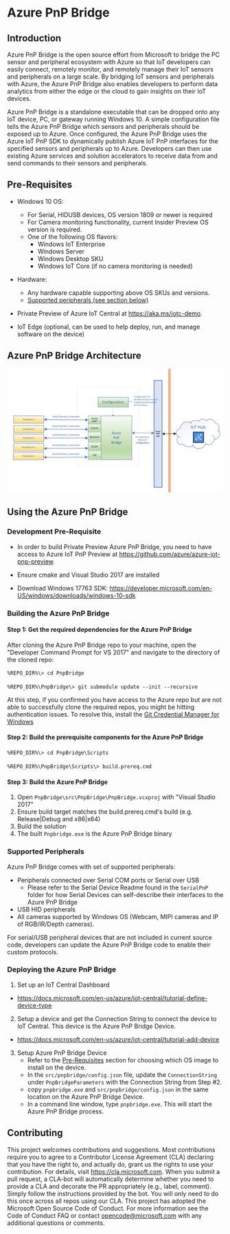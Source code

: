 
# Azure PnP Bridge

## Introduction
Azure PnP Bridge is the open source effort from Microsoft to bridge the PC sensor and peripheral ecosystem with Azure so that IoT developers can easily connect, remotely monitor, and remotely manage their IoT sensors and peripherals on a large scale. By bridging IoT sensors and peripherals with Azure, the Azure PnP Bridge also enables developers to perform data analytics from either the edge or the cloud to gain insights on their IoT devices.

Azure PnP Bridge is a standalone executable that can be dropped onto any IoT device, PC, or gateway running Windows 10. A simple configuration file tells the Azure PnP Bridge which sensors and peripherals should be exposed up to Azure. Once configured, the Azure PnP Bridge uses the Azure IoT PnP SDK to dynamically publish Azure IoT PnP interfaces for the specified sensors and peripherals up to Azure. Developers can then use existing Azure services and solution accelerators to receive data from and send commands to their sensors and peripherals. 


## <a id="pre-requisites"></a>Pre-Requisites
- Windows 10 OS:
  - For Serial, HIDUSB devices, OS version 1809 or newer is required
  - For Camera monitoring functionality, current Insider Preview OS version is required.
  - One of the following OS flavors:
    - Windows IoT Enterprise
    - Windows Server
    - Windows Desktop SKU
    - Windows IoT Core (if no camera monitoring is needed)

- Hardware:
  - Any hardware capable supporting above OS SKUs and versions.
  - [Supported peripherals (see section below)](#peripherals)

- Private Preview of Azure IoT Central at https://aka.ms/iotc-demo.

- IoT Edge (optional, can be used to help deploy, run, and manage software on the device)

## Azure PnP Bridge Architecture
![Architecture](./PnpBridge/docs/Pictures/AzurePnPBridge.png)

## Using the Azure PnP Bridge

### Development Pre-Requisite
- In order to build Private Preview Azure PnP Bridge, you need to have access to Azure IoT PnP Preview at https://github.com/azure/azure-iot-pnp-preview. 

- Ensure cmake and Visual Studio 2017 are installed

- Download Windows 17763 SDK: https://developer.microsoft.com/en-US/windows/downloads/windows-10-sdk


### Building the Azure PnP Bridge
#### Step 1: Get the required dependencies for the Azure PnP Bridge
After cloning the Azure PnP Bridge repo to your machine, open the "Developer Command Prompt for VS 2017" and navigate to the directory of the cloned repo:
```
%REPO_DIR%\> cd PnpBridge

%REPO_DIR%\PnpBridge\> git submodule update --init --recursive
```

At this step, if you confirmed you have access to the Azure repo but are not able to successfully clone the required repos, you might be hitting authentication issues. To resolve this, install the [Git Credential Manager for Windows](https://github.com/Microsoft/Git-Credential-Manager-for-Windows/releases)

#### Step 2: Build the prerequisite components for the Azure PnP Bridge
```
%REPO_DIR%\> cd PnpBridge\Scripts

%REPO_DIR%\PnpBridge\Scripts\> build.prereq.cmd
```

#### Step 3: Build the Azure PnP Bridge

1. Open `PnpBridge\src\PnpBridge\PnpBridge.vcxproj` with "Visual Studio 2017"
2. Ensure build target matches the build.prereq.cmd's build (e.g. Release|Debug and x86|x64)
3. Build the solution
4. The built `Pnpbridge.exe` is the Azure PnP Bridge binary

### <a id="peripherals"></a>Supported Peripherals 

Azure PnP Bridge comes with set of supported peripherals:
- Peripherals connected over Serial COM ports or Serial over USB
    - Please refer to the Serial Device Readme found in the `SerialPnP` folder for how Serial Devices can self-describe their interfaces to the Azure PnP Bridge
- USB HID peripherals
- All cameras supported by Windows OS (Webcam, MIPI cameras and IP of RGB/IR/Depth cameras).

For serial/USB peripheral devices that are not included in current source code, developers can update the Azure PnP Bridge code to enable their custom protocols.

### Deploying the Azure PnP Bridge

1. Set up an IoT Central Dashboard
  - https://docs.microsoft.com/en-us/azure/iot-central/tutorial-define-device-type 

2. Setup a device and get the Connection String to connect the device to IoT Central.  This device is the Azure PnP Bridge Device. 
  - https://docs.microsoft.com/en-us/azure/iot-central/tutorial-add-device

3. Setup Azure PnP Bridge Device
    - Refer to the [Pre-Requisites](#pre-requisites) section for choosing which OS image to install on the device. 
    - In the `src/pnpbridge/config.json` file, update the `ConnectionString` under `PnpBridgeParameters` with the Connection String from Step #2.  
    - copy `pnpbridge.exe` and `src/pnpbridge/config.json` in the same location on the Azure PnP Bridge Device.
    - In a command line window, type `pnpbridge.exe`.  This will start the Azure PnP Bridge process.  

## Contributing
This project welcomes contributions and suggestions. Most contributions require you to agree to a Contributor License Agreement (CLA) declaring that you have the right to, and actually do, grant us the rights to use your contribution. For details, visit https://cla.microsoft.com.
When you submit a pull request, a CLA-bot will automatically determine whether you need to provide a CLA and decorate the PR appropriately (e.g., label, comment). Simply follow the instructions provided by the bot. You will only need to do this once across all repos using our CLA.
This project has adopted the Microsoft Open Source Code of Conduct. For more information see the Code of Conduct FAQ or contact opencode@microsoft.com with any additional questions or comments.
